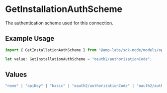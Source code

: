 # GetInstallationAuthScheme

The authentication scheme used for this connection.

## Example Usage

```typescript
import { GetInstallationAuthScheme } from "@amp-labs/sdk-node/models/operations";

let value: GetInstallationAuthScheme = "oauth2/authorizationCode";
```

## Values

```typescript
"none" | "apiKey" | "basic" | "oauth2/authorizationCode" | "oauth2/authorizationCodePKCE" | "oauth2/clientCredentials" | "oauth2/password"
```